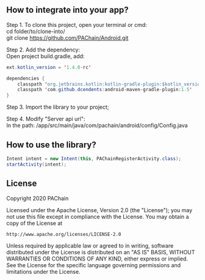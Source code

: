 ## How to integrate into your app?
Step 1. To clone this project, open your terminal or cmd: <br>
cd folder/to/clone-into/ <br>
git clone https://github.com/PAChain/Android.git

Step 2. Add the dependency: <br>
Open project build.gradle, add:
```Java
ext.kotlin_version = '1.4.0-rc'
```

```Java
dependencies {
	classpath "org.jetbrains.kotlin:kotlin-gradle-plugin:$kotlin_version"
	classpath 'com.github.dcendents:android-maven-gradle-plugin:1.5'
}
```

Step 3. Import the library to your project; <br>

Step 4. Modify "Server api url": <br>
In the path: /app/src/main/java/com/pachain/android/config/Config.java <br>

## How to use the library?
```Java
Intent intent = new Intent(this, PAChainRegisterActivity.class);
startActivity(intent);
```

## License
Copyright 2020 PAChain

Licensed under the Apache License, Version 2.0 (the "License"); you may not use this file except in compliance with the License. You may obtain a copy of the License at
```
http://www.apache.org/licenses/LICENSE-2.0
```
Unless required by applicable law or agreed to in writing, software distributed under the License is distributed on an "AS IS" BASIS, WITHOUT WARRANTIES OR CONDITIONS OF ANY KIND, either express or implied. See the License for the specific language governing permissions and limitations under the License.
